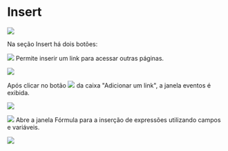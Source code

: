 # Insert

![](http://www.gvinci.com.br/manual/rlinsert0911.png)

Na seção Insert há dois botões:

![](http://www.gvinci.com.br/manual/rlhyperlink0911.png) Permite inserir um link para acessar outras páginas.

![](http://www.gvinci.com.br/manual/rladicionalink0911.png)

Após clicar no botão ![](http://www.gvinci.com.br/manual/adicionar.png) da caixa "Adicionar um link", a janela eventos é exibida.

![](http://www.gvinci.com.br/manual/eventos23.zoom90.png)

![](http://www.gvinci.com.br/manual/rlformulas0911.png) Abre a janela Fórmula para a inserção de expressões utilizando campos e variáveis.

![](http://www.gvinci.com.br/manual/formula23.zoom74.png)

